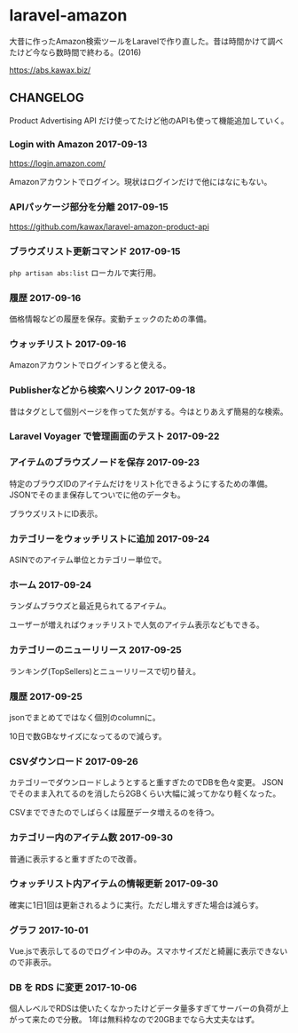 # laravel-amazon

大昔に作ったAmazon検索ツールをLaravelで作り直した。昔は時間かけて調べたけど今なら数時間で終わる。(2016)

https://abs.kawax.biz/

## CHANGELOG

Product Advertising API だけ使ってたけど他のAPIも使って機能追加していく。
 
### Login with Amazon 2017-09-13
https://login.amazon.com/

Amazonアカウントでログイン。現状はログインだけで他にはなにもない。

### APIパッケージ部分を分離 2017-09-15
https://github.com/kawax/laravel-amazon-product-api

### ブラウズリスト更新コマンド 2017-09-15
`php artisan abs:list`
ローカルで実行用。

### 履歴 2017-09-16
価格情報などの履歴を保存。変動チェックのための準備。

### ウォッチリスト 2017-09-16
Amazonアカウントでログインすると使える。

### Publisherなどから検索へリンク 2017-09-18
昔はタグとして個別ページを作ってた気がする。今はとりあえず簡易的な検索。

### Laravel Voyager で管理画面のテスト 2017-09-22

### アイテムのブラウズノードを保存 2017-09-23
特定のブラウズIDのアイテムだけをリスト化できるようにするための準備。JSONでそのまま保存してついでに他のデータも。

ブラウズリストにID表示。

### カテゴリーをウォッチリストに追加 2017-09-24
ASINでのアイテム単位とカテゴリー単位で。

### ホーム 2017-09-24
ランダムブラウズと最近見られてるアイテム。

ユーザーが増えればウォッチリストで人気のアイテム表示などもできる。

### カテゴリーのニューリリース 2017-09-25
ランキング(TopSellers)とニューリリースで切り替え。

### 履歴 2017-09-25
jsonでまとめてではなく個別のcolumnに。

10日で数GBなサイズになってるので減らす。

### CSVダウンロード 2017-09-26
カテゴリーでダウンロードしようとすると重すぎたのでDBを色々変更。
JSONでそのまま入れてるのを消したら2GBくらい大幅に減ってかなり軽くなった。

CSVまでできたのでしばらくは履歴データ増えるのを待つ。

### カテゴリー内のアイテム数 2017-09-30
普通に表示すると重すぎたので改善。

### ウォッチリスト内アイテムの情報更新 2017-09-30
確実に1日1回は更新されるように実行。ただし増えすぎた場合は減らす。

### グラフ 2017-10-01
Vue.jsで表示してるのでログイン中のみ。スマホサイズだと綺麗に表示できないので非表示。

### DB を RDS に変更 2017-10-06
個人レベルでRDSは使いたくなかったけどデータ量多すぎてサーバーの負荷が上がって来たので分散。
1年は無料枠なので20GBまでなら大丈夫なはず。
